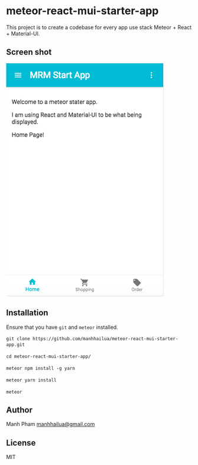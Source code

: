 # meteor-react-mui-starter-app

This project is to create a codebase for every app use stack Meteor + React + Material-UI.

## Screen shot

<img src="https://github.com/manhhailua/meteor-react-mui-starter-app/raw/master/public/screen-shot.png" alt="mobile-screen-shot" />

## Installation

Ensure that you have `git` and `meteor` installed.

```
git clone https://github.com/manhhailua/meteor-react-mui-starter-app.git

cd meteor-react-mui-starter-app/

meteor npm install -g yarn

meteor yarn install

meteor
```

## Author

Manh Pham <manhhailua@gmail.com>

## License

MIT